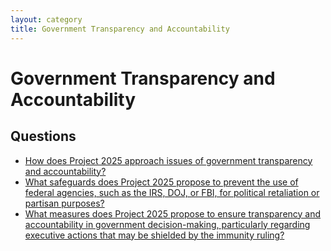 ```yaml
---
layout: category
title: Government Transparency and Accountability
---
```


# Government Transparency and Accountability

## Questions

- [How does Project 2025 approach issues of government transparency and accountability?](/questions/025-government-transparency-accountability.html)
- [What safeguards does Project 2025 propose to prevent the use of federal agencies, such as the IRS, DOJ, or FBI, for political retaliation or partisan purposes?](/questions/119-safeguards-prevent-political-retaliation-partisan-purposes.html)
- [What measures does Project 2025 propose to ensure transparency and accountability in government decision-making, particularly regarding executive actions that may be shielded by the immunity ruling?](/questions/122-transparency-accountability-government-decisions.html)
